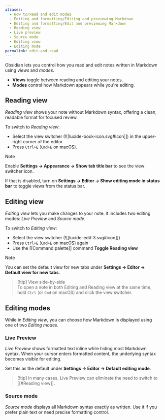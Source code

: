 ```yaml
---
aliases:
  - How to/Read and edit modes
  - Editing and formatting/Editing and previewing Markdown
  - Editing and formatting/Edit and previewing Markdown
  - Reading view
  - Live preview
  - Source mode
  - Editing view
  - Editing mode
permalink: edit-and-read
---
```


Obsidian lets you control how you read and edit notes written in Markdown using _views_ and _modes_.

- **Views** toggle between reading and editing your notes.
- **Modes** control how Markdown appears while you're editing.

## Reading view

*Reading view* shows your note without Markdown syntax, offering a clean, readable format for focused review.

To switch to *Reading view*:
- Select the view switcher (![[lucide-book-icon.svg#icon]]) in the upper-right corner of the editor
- Press `Ctrl+E` (`Cmd+E` on macOS).

> [!note]
> Enable **Settings → Appearance → Show tab title bar** to see the view switcher icon.  
> 
> If that is disabled, turn on **Settings → Editor → Show editing mode in status bar** to toggle views from the status bar.

## Editing view

*Editing view* lets you make changes to your note. It includes two editing modes: *Live Preview* and *Source mode*.

To switch to *Editing view*:
- Select the view switcher (![[lucide-edit-3.svg#icon]])
- Press `Ctrl+E` (`Cmd+E` on macOS) again
- Use the [[Command palette]] command **Toggle Reading view**

> [!note]
> You can set the default view for new tabs under **Settings → Editor → Default view for new tabs**.

> [!tip] View side-by-side  
> To open a note in both Editing and Reading view at the same time, hold `Ctrl` (or `Cmd` on macOS) and click the view switcher.

## Editing modes

While in *Editing view*, you can choose how Markdown is displayed using one of two *Editing modes*.

### Live Preview

*Live Preview* shows formatted text inline while hiding most Markdown syntax. When your cursor enters formatted content, the underlying syntax becomes visible for editing.

Set this as the default under **Settings → Editor → Default editing mode**.

> [!tip] In many cases, Live Preview can eliminate the need to switch to [[#Reading view]].

### Source mode

*Source mode* displays all Markdown syntax exactly as written. Use it if you prefer plain text or need precise formatting control.
